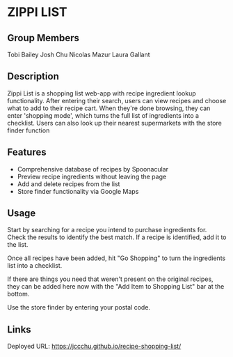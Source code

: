 # ZIPPI LIST

## Group Members
Tobi Bailey
Josh Chu
Nicolas Mazur
Laura Gallant

## Description

Zippi List is a shopping list web-app with recipe ingredient lookup functionality. After entering their search, users can view recipes and choose what to add to their recipe cart. When they're done browsing, they can enter 'shopping mode', which turns the full list of ingredients into a checklist. Users can also look up their nearest supermarkets with the store finder function

## Features

* Comprehensive database of recipes by Spoonacular
* Preview recipe ingredients without leaving the page
* Add and delete recipes from the list
* Store finder functionality via Google Maps

## Usage

Start by searching for a recipe you intend to purchase ingredients for. Check the results to identify the best match. If a recipe is identified, add it to the list.

Once all recipes have been added, hit "Go Shopping" to turn the ingredients list into a checklist. 

If there are things you need that weren't present on the original recipes, they can be added here now with the "Add Item to Shopping List" bar at the bottom.

Use the store finder by entering your postal code.

## Links

Deployed URL: https://jccchu.github.io/recipe-shopping-list/
